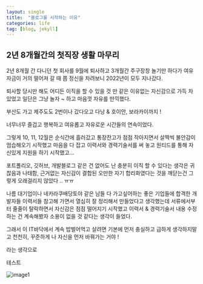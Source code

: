```yaml
---
layout: single
title:  "블로그를 시작하는 이유"
categories: life
tag: [blog, jekyll]
---
```


## 2년 8개월간의 첫직장 생활 마무리

2년 8개월 간 다니던 첫 회사를 9월에 퇴사하고 3개월간 주구장창 놀기만 하다가 여유자금이 거의 떨어져 갈 때 쯤 정신을 차려보니 2022년이 모두 지나갔다.

퇴사할 당시만 해도 어디든 이직을 할 수 있을 것 만 같은 이유없는 자신감으로 가득 차 있었고 일단은 그냥 놀자 ~ 하고 마음껏 자유를 만끽했다. 

부산도 가고 제주도도 2번이나 갔다오고 다낭 & 호이안, 보라카이까지 !

너무너무 즐겁고 행복하고 여유롭고 자유로운 시간들의 연속이었다.



그렇게 10, 11, 12월은 순식간에 흘러갔고 통장잔고가 점점 작아지면서 살짝씩 불안감이 엄습해오기 시작했고 마음을 다 잡고 이력서와 경력기술서를 써 놓고 원티드를 통해 자신있게 지원을 하기 시작했고...

포트폴리오, 깃허브, 개발블로그 같은 건 없어도 난 충분히 이직 할 수 있다는 생각은 귀찮음과 나태함, 근거없는 자신감이 결합된 오만한 자기 합리화였다는 것을 깨닫는건 그렇게 오래걸리지 않았다 .. ㅠㅠ

나름 대기업이나 네카라쿠배당토야 같은 남들 다 가고싶어하는 좋은 기업들에 합격한 개발자들 이력서들 참고해 가면서 열심히 잘 정리해서 만들었다고 생각했는데 서류에서부터 줄줄이 탈락하면서 자신감은 점점 떨어지기 시작했고 이력서 & 경력기술서 내용 수정하는 건 계속해봤자 소용이 없을 것 같다는 생각이 들었다.

그래서 이 IT바닥에서 계속 밥벌어먹고 살려면 기본에 먼저 충실하고 급하게 생각하지말고 천천히, 꾸준하게 나 자신을 먼저 바꿔가는 거야 ! 

라는 생각으로

테스트

![image1](https://user-images.githubusercontent.com/58736077/214287998-4b3250ff-8047-4a11-ac01-81d4efbf7489.png)